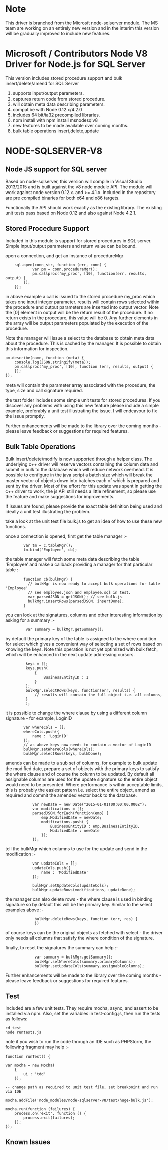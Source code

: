 # Note

This driver is branched from the Microsft node-sqlserver module. The MS team are working on an entirely new version and in the interim this version will be gradually improved to include new features.
# Microsoft / Contributors Node V8 Driver for Node.js for SQL Server

This version includes stored procedure support and bulk insert/delete/amend for SQL Server

1. supports input/output parameters.
2. captures return code from stored procedure.
3. will obtain meta data describing parameters.
4. compatibe with Node 0.12.x/4.2.0
5. includes 64 bit/ia32 precompiled libraries.
6. npm install with npm install msnodesqlv8
7. new features to be made available over coming months.
8. bulk table operations insert,delete,update

# **NODE-SQLSERVER-V8**

## Node JS support for SQL server 

Based on node-sqlserver, this version will compile in Visual Studio 2013/2015 and is built against the v8 node module API.  The module will work against node version 0.12.x. and >= 4.1.x.    Included in the repository are pre compiled binaries for both x64 and x86 targets.  

Functionally the API should work exactly as the existing library. The existing unit tests pass based on Node 0.12 and also against Node 4.2.1.

## Stored Procedure Support 

Included in this module is support for stored procedures in SQL server.  Simple input/output parameters and return value can be bound.  

open a connection, and get an instance of procedureMgr

        sql.open(conn_str, function (err, conn) {
                var pm = conn.procedureMgr();
                pm.callproc('my_proc', [10], function(err, results, output) {
            });
        });

in above example a call is issued to the stored procedure my_proc which takes one input integer parameter.  results will contain rows selected within the procedure and output parameters are inserted into output vector.  Note the [0] element in output will be the return result of the procedure.  If no return exists in the procedure, this value will be 0.  Any further elements in the array will be output parameters populated by the execution of the procedure.

Note the manager will issue a select to the database to obtain meta data about the procedure.  This is cached by the manager.  It is possible to obtain this information for inspection.

    pm.describe(name, function (meta) {
        console.log(JSON.stringify(meta));
        pm.callproc('my_proc', [10], function (err, results, output) {
        });
    });

meta will contain the parameter array associated with the procedure, the type, size and call signature required.  

the test folder includes some simple unit tests for stored procedures.  If you discover any problems with using this new feature please include a simple example, preferably a unit test illustrating the issue.  I will endeavour to fix the issue promptly.

Further enhancements will be made to the library over the coming months - please leave feedback or suggestions for required features.

## Bulk Table Operations

Bulk insert/delete/modify is now supported through a helper class.  The underlying c++ driver will reserve vectors containing the column data and submit in bulk to the database which will reduce network overhead.  It is possible to configure in the java script a batch size which will break the master vector of objects down into batches each of which is prepared and sent by the driver. Most of the effort for this update was spent in getting the c++ driver to work, the js API still needs a little refinement, so please use the feature and make suggestions for improvements.

If issues are found, please provide the exact table definition being used and ideally a unit test illustrating the problem. 

take a look at the unit test file bulk.js to get an idea of how to use these new functions.

once a connection is opened, first get the table manager :-

            var tm = c.tableMgr();
            tm.bind('Employee', cb);

the table manager will fetch some meta data describing the table 'Employee' and make a callback providing a manager for that particular table :-

            function cb(bulkMgr) {
              // bulkMgr is now ready to accept bulk operations for table 'Employee'
              // see employee.json and employee.sql in test.
              var parsedJSON = getJSON(); // see bulk.js
              bulkMgr.insertRows(parsedJSON, insertDone);
            }

you can look at the signatures, columns and other interesting information by asking for a summary :-

             var summary = bulkMgr.getSummary();

by default the primary key of the table is assigned to the where condition for select which gives a convenient way of selecting a set of rows based on knowing the keys.  Note this operation is not yet optimized with bulk fetch, which will be enhanced in the next update addressing cursors.

             keys = [];
             keys.push(
                 {
                     BusinessEntityID : 1  
                 }
             );
             bulkMgr.selectRows(keys, function(err, results) {
                 // results will contain the full object i.e. all columns,
             }
             ); 

it is possible to change the where clause by using a different column signature - for example, LoginID

            var whereCols = [];
            whereCols.push({
                name : 'LoginID'
            });
            // as above keys now needs to contain a vector of LoginID
            bulkMgr.setWhereCols(whereCols);
            bulkMgr.selectRows(keys, bulkDone);
 
amends can be made to a sub set of columns, for example to bulk update the modified date, prepare a set of objects with the primary keys to satisfy the where clause and of course the column to be updated. By default all assignable columns are used for the update signature so the entire object would need to be presented.  Where performance is within acceptable limits, this is probably the easiest pattern i.e. select the entire object, amend as required and commit the amended vector back to the database.


                var newDate = new Date("2015-01-01T00:00:00.000Z");
                var modifications = [];
                parsedJSON.forEach(function(emp) {
                    emp.ModifiedDate = newDate;
                    modifications.push( {
                        BusinessEntityID : emp.BusinessEntityID,
                        ModifiedDate : newDate
                    });
                });

tell the bulkMgr which columns to use for the update and send in the modification :-

                var updateCols = [];
                updateCols.push({
                    name : 'ModifiedDate'
                });

                bulkMgr.setUpdateCols(updateCols);
                bulkMgr.updateRows(modifications, updateDone);

the manager can also delete rows - the where clause is used in binding signature so by default this will be the primary key.  Similar to the select examples above :-

                 bulkMgr.deleteRows(keys, function (err, res) {
                 })

of course keys can be the original objects as fetched with select - the driver only needs all columns that satisfy the where condition of the signature.


finally, to reset the signatures the summary can help :-

                 var summary = bulkMgr.getSummary();
                 bulkMgr.setWhereCols(summary.primaryColumns);
                 bulkMgr.setUpdateCols(summary.assignableColumns);

 
Further enhancements will be made to the library over the coming months - please leave feedback or suggestions for required features.

## Test

Included are a few unit tests.  They require mocha, async, and assert to be 
installed via npm.  Also, set the variables in test-config.js, then run the 
tests as follows:

    cd test
    node runtests.js

note if you wish to run the code through an IDE such as PHPStorm, the following fragment may help :-

    function runTest() {

    var mocha = new Mocha(
        {
            ui : 'tdd'
        });

    -- change path as required to unit test file, set breakpoint and run via IDE
    
    mocha.addFile('node_modules/node-sqlserver-v8/test/huge-bulk.js');

    mocha.run(function (failures) {
        process.on('exit', function () {
            process.exit(failures);
        });
    });


## Known Issues





